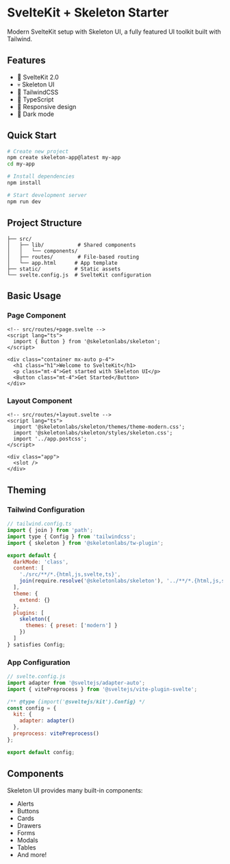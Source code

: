 # SvelteKit + Skeleton Starter

Modern SvelteKit setup with Skeleton UI, a fully featured UI toolkit built with Tailwind.

## Features

- 🚀 SvelteKit 2.0
- 💀 Skeleton UI
- 🎨 TailwindCSS
- 🎯 TypeScript
- 📱 Responsive design
- 🌙 Dark mode

## Quick Start

```bash
# Create new project
npm create skeleton-app@latest my-app
cd my-app

# Install dependencies
npm install

# Start development server
npm run dev
```

## Project Structure

```
├── src/
│   ├── lib/           # Shared components
│   │   └── components/
│   ├── routes/        # File-based routing
│   └── app.html      # App template
├── static/           # Static assets
└── svelte.config.js  # SvelteKit configuration
```

## Basic Usage

### Page Component
```svelte
<!-- src/routes/+page.svelte -->
<script lang="ts">
  import { Button } from '@skeletonlabs/skeleton';
</script>

<div class="container mx-auto p-4">
  <h1 class="h1">Welcome to SvelteKit</h1>
  <p class="mt-4">Get started with Skeleton UI</p>
  <Button class="mt-4">Get Started</Button>
</div>
```

### Layout Component
```svelte
<!-- src/routes/+layout.svelte -->
<script lang="ts">
  import '@skeletonlabs/skeleton/themes/theme-modern.css';
  import '@skeletonlabs/skeleton/styles/skeleton.css';
  import '../app.postcss';
</script>

<div class="app">
  <slot />
</div>
```

## Theming

### Tailwind Configuration
```js
// tailwind.config.ts
import { join } from 'path';
import type { Config } from 'tailwindcss';
import { skeleton } from '@skeletonlabs/tw-plugin';

export default {
  darkMode: 'class',
  content: [
    './src/**/*.{html,js,svelte,ts}',
    join(require.resolve('@skeletonlabs/skeleton'), '../**/*.{html,js,svelte,ts}')
  ],
  theme: {
    extend: {}
  },
  plugins: [
    skeleton({
      themes: { preset: ['modern'] }
    })
  ]
} satisfies Config;
```

### App Configuration
```js
// svelte.config.js
import adapter from '@sveltejs/adapter-auto';
import { vitePreprocess } from '@sveltejs/vite-plugin-svelte';

/** @type {import('@sveltejs/kit').Config} */
const config = {
  kit: {
    adapter: adapter()
  },
  preprocess: vitePreprocess()
};

export default config;
```

## Components

Skeleton UI provides many built-in components:
- Alerts
- Buttons
- Cards
- Drawers
- Forms
- Modals
- Tables
- And more! 